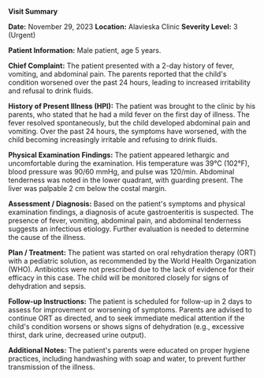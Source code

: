 **Visit Summary**

**Date:** November 29, 2023
**Location:** Alavieska Clinic
**Severity Level:** 3 (Urgent)

**Patient Information:**
Male patient, age 5 years.

**Chief Complaint:**
The patient presented with a 2-day history of fever, vomiting, and abdominal pain. The parents reported that the child's condition worsened over the past 24 hours, leading to increased irritability and refusal to drink fluids.

**History of Present Illness (HPI):**
The patient was brought to the clinic by his parents, who stated that he had a mild fever on the first day of illness. The fever resolved spontaneously, but the child developed abdominal pain and vomiting. Over the past 24 hours, the symptoms have worsened, with the child becoming increasingly irritable and refusing to drink fluids.

**Physical Examination Findings:**
The patient appeared lethargic and uncomfortable during the examination. His temperature was 39°C (102°F), blood pressure was 90/60 mmHg, and pulse was 120/min. Abdominal tenderness was noted in the lower quadrant, with guarding present. The liver was palpable 2 cm below the costal margin.

**Assessment / Diagnosis:**
Based on the patient's symptoms and physical examination findings, a diagnosis of acute gastroenteritis is suspected. The presence of fever, vomiting, abdominal pain, and abdominal tenderness suggests an infectious etiology. Further evaluation is needed to determine the cause of the illness.

**Plan / Treatment:**
The patient was started on oral rehydration therapy (ORT) with a pediatric solution, as recommended by the World Health Organization (WHO). Antibiotics were not prescribed due to the lack of evidence for their efficacy in this case. The child will be monitored closely for signs of dehydration and sepsis.

**Follow-up Instructions:**
The patient is scheduled for follow-up in 2 days to assess for improvement or worsening of symptoms. Parents are advised to continue ORT as directed, and to seek immediate medical attention if the child's condition worsens or shows signs of dehydration (e.g., excessive thirst, dark urine, decreased urine output).

**Additional Notes:**
The patient's parents were educated on proper hygiene practices, including handwashing with soap and water, to prevent further transmission of the illness.